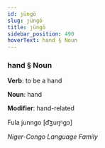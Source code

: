 ```yaml
---
id: ȷüngö
slug: ȷüngö
title: ȷüngö
sidebar_position: 490
hoverText: hand § Noun
---
```


### hand § Noun

**Verb**: to be a hand

**Noun**: hand

**Modifier**: hand-related

Fula junngo [d͡ʒuŋᵑɡɔ]

*Niger-Congo Language Family*